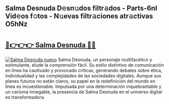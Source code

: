 ## Salma Desnuda D𝚎sn𝚞dos filtr𝚊dos - Parts-6nI Vid𝚎os f𝚘tos - N𝚞evas filtr𝚊ciones atr𝚊ctivas O5hNz

# <h2><a href="http://mbaeei.tromn.icu/?c=Salma+Desnuda">🔗👉👉👉 Salma Desnuda 🔗🔗</a></h2>

[![Salma Desnuda nuevo](https://i.imgur.com/pEAQMta.gif)](http://mbaeei.tromn.icu/?c=Salma+Desnuda)
Salma Desnuda, un personaje multifacético y estimulante, elude la comprensión fácil. Su estilo distintivo de comunicación en línea ha cautivado y provocado críticas, generando debates sobre ética, individualidad y las complejidades de las sociedades digitales. Aunque sus planes futuros no están claros, su papel en la redefinición del mundo en línea es incuestionable. Impulsada por una determinación inquebrantable y un carisma innegable, la presencia de Salma Desnuda en el universo digital es transformadora.
